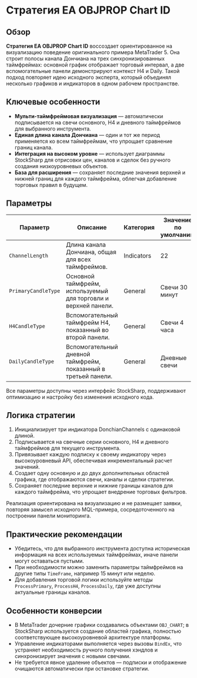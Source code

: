 # Стратегия EA OBJPROP Chart ID

## Обзор

**Стратегия EA OBJPROP Chart ID** воссоздает ориентированное на визуализацию поведение оригинального примера MetaTrader 5. Она строит полосы канала Дончиана на трех синхронизированных таймфреймах: основной график отображает торговый интервал, а две вспомогательные панели демонстрируют контекст H4 и Daily. Такой подход повторяет идею исходного эксперта, который объединял несколько графиков и индикаторов в одном рабочем пространстве.

## Ключевые особенности

- **Мульти-таймфреймовая визуализация** — автоматически подписывается на свечи основного, H4 и дневного таймфреймов для выбранного инструмента.
- **Единая длина канала Дончиана** — один и тот же период применяется ко всем таймфреймам, что упрощает сравнение границ канала.
- **Интеграция на высоком уровне** — использует диаграммы StockSharp для отрисовки цен, каналов и сделок без ручного создания низкоуровневых объектов.
- **База для расширения** — сохраняет последние значения верхней и нижней границ для каждого таймфрейма, облегчая добавление торговых правил в будущем.

## Параметры

| Параметр | Описание | Категория | Значение по умолчанию |
|----------|----------|-----------|------------------------|
| `ChannelLength` | Длина канала Дончиана, общая для всех таймфреймов. | Indicators | 22 |
| `PrimaryCandleType` | Основной таймфрейм, используемый для торговли и верхней панели. | General | Свечи 30 минут |
| `H4CandleType` | Вспомогательный таймфрейм H4, показанный во второй панели. | General | Свечи 4 часа |
| `DailyCandleType` | Вспомогательный дневной таймфрейм, показанный в третьей панели. | General | Дневные свечи |

Все параметры доступны через интерфейс StockSharp, поддерживают оптимизацию и настройку без изменения исходного кода.

## Логика стратегии

1. Инициализирует три индикатора DonchianChannels с одинаковой длиной.
2. Подписывается на свечные серии основного, H4 и дневного таймфреймов для текущего инструмента.
3. Привязывает каждую подписку к своему индикатору через высокоуровневый API, обеспечивая инкрементальный расчет значений.
4. Создает одну основную и до двух дополнительных областей графика, где отображаются свечи, каналы и сделки стратегии.
5. Сохраняет последние верхние и нижние границы каналов для каждого таймфрейма, что упрощает внедрение торговых фильтров.

Реализация ориентирована на визуализацию и не размещает заявки, повторяя замысел исходного MQL-примера, сосредоточенного на построении панели мониторинга.

## Практические рекомендации

- Убедитесь, что для выбранного инструмента доступна историческая информация на всех используемых таймфреймах, иначе панели могут оставаться пустыми.
- При необходимости можно заменить параметры таймфреймов на другие типы `TimeFrame`, например 15 минут или неделю.
- Для добавления торговой логики используйте методы `ProcessPrimary`, `ProcessH4`, `ProcessDaily`, где уже доступны актуальные границы каналов.

## Особенности конверсии

- В MetaTrader дочерние графики создавались объектами `OBJ_CHART`; в StockSharp используется создание областей графика, полностью соответствующее высокоуровневой архитектуре платформы.
- Управление индикаторами выполняется через вызовы `BindEx`, что устраняет необходимость ручного получения хэндлов и синхронизирует значения с новыми свечами.
- Не требуется явное удаление объектов — подписки и отображение очищаются автоматически при остановке стратегии.
